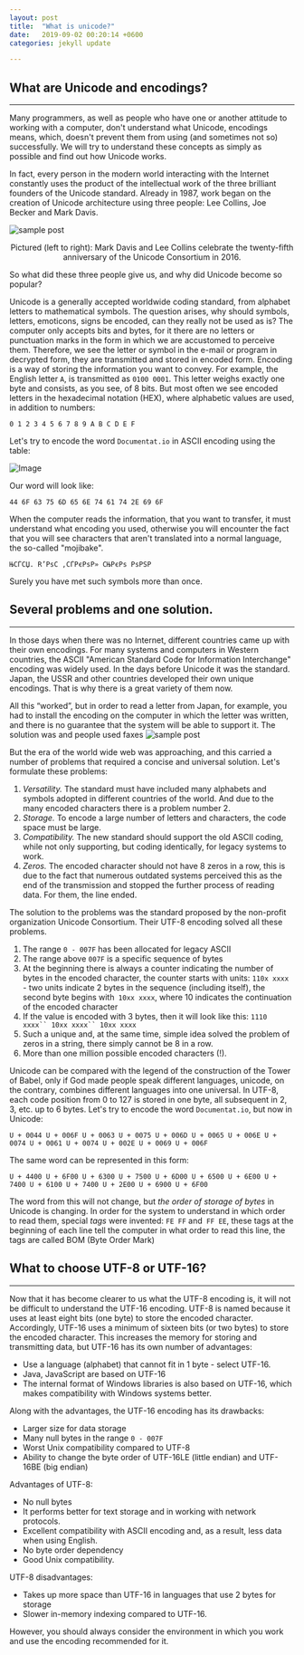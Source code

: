 ```yaml
---
layout: post
title:  "What is unicode?"
date:   2019-09-02 00:20:14 +0600
categories: jekyll update

---
```


## What are Unicode and encodings?
---
Many programmers, as well as people who have one or another attitude to working with a computer, don't understand what Unicode, encodings means, which, doesn't prevent them from using (and sometimes not so) successfully.
We will try to understand these concepts as simply as possible and find out how Unicode works.

In fact, every person in the modern world interacting with the Internet constantly uses the product of the intellectual work of the three brilliant founders of the Unicode standard. Already in 1987, work began on the creation of Unicode architecture using three people: Lee Collins, Joe Becker and Mark Davis.

![sample post]({{site.baseurl}}/images/davis-collins.jpg)


<center> Pictured (left to right): Mark Davis and Lee Collins celebrate the twenty-fifth anniversary of the Unicode Consortium in 2016. </center> 

So what did these three people give us, and why did Unicode become so popular?

Unicode is a generally accepted worldwide coding standard, from alphabet letters to mathematical symbols.
The question arises, why should symbols, letters, emoticons, signs be encoded, can they really not be used as is?
The computer only accepts bits and bytes, for it there are no letters or punctuation marks in the form in which we are accustomed to perceive them. Therefore, we see the letter or symbol in the e-mail or program in decrypted form, they are transmitted and stored in encoded form.
Encoding is a way of storing the information you want to convey.
For example, the English letter ```A```, is transmitted as ```0100 0001```. This letter weighs exactly one byte and consists, as you see, of 8 bits.
But most often we see encoded letters in the hexadecimal notation (HEX), where alphabetic values are used, in addition to numbers:

```
0 1 2 3 4 5 6 7 8 9 A B C D E F
```

Let's try to encode the word ```Documentat.io``` in ASCII encoding using the table:

![Image](https://upload.wikimedia.org/wikipedia/commons/thumb/4/4f/ASCII_Code_Chart.svg/1200px-ASCII_Code_Chart.svg.png)



Our word will look like:
```
44 6F 63 75 6D 65 6E 74 61 74 2E 69 6F
```
When the computer reads the information, that you want to transfer, it must understand what encoding you used, otherwise you will encounter the fact that you will see characters that aren't translated into a normal language, the so-called "mojibake".
```
ЊСЃСЏ. R’РѕС ‚СЃРєРѕР» СЊРєРѕ РѕРЅР
```
Surely you have met such symbols more than once.

## Several problems and one solution.
---
In those days when there was no Internet, different countries came up with their own encodings. For many systems and computers in Western countries, the ASCII "American Standard Code for Information Interchange" encoding was widely used. In the days before Unicode it was the standard. Japan, the USSR and other countries developed their own unique encodings. That is why there is a great variety of them now.

All this “worked”, but in order to read a letter from Japan, for example, you had to install the encoding on the computer in which the letter was written, and there is no guarantee that the system will be able to support it. The solution was and people used faxes
![sample post]({{site.baseurl}}/images/fax.jpg)

But the era of the world wide web was approaching, and this carried a number of problems that required a concise and universal solution.
Let's formulate these problems:
1. *Versatility.*
The standard must have included many alphabets and symbols adopted in different countries of the world. And due to the many encoded characters there is a problem number 2.
2. *Storage.*
To encode a large number of letters and characters, the code space must be large.
3. *Compatibility.*
The new standard should support the old ASCII coding, while not only supporting, but coding identically, for legacy systems to work.
4. *Zeros.*
The encoded character should not have 8 zeros in a row, this is due to the fact that numerous outdated systems perceived this as the end of the transmission and stopped the further process of reading data. For them, the line ended.

The solution to the problems was the standard proposed by the non-profit organization Unicode Consortium.
Their UTF-8 encoding solved all these problems.

1. The range `0 - 007F` has been allocated for legacy ASCII
2. The range above `007F` is a specific sequence of bytes
3. At the beginning there is always a counter indicating the number of bytes in the encoded character, the counter starts with units:
`110x xxxx` - two units indicate 2 bytes in the sequence (including itself), the second byte begins with` 10xx xxxx`, where 10 indicates the continuation of the encoded character
4. If the value is encoded with 3 bytes, then it will look like this:
 `1110 xxxx`` 10xx xxxx`` 10xx xxxx`
5. Such a unique and, at the same time, simple idea solved the problem of zeros in a string, there simply cannot be 8 in a row.
6. More than one million possible encoded characters (!).

Unicode can be compared with the legend of the construction of the Tower of Babel, only if God made people speak different languages, unicode, on the contrary, combines different languages into one universal.
In UTF-8, each code position from 0 to 127 is stored in one byte, all subsequent in 2, 3, etc. up to 6 bytes.
 Let's try to encode the word ```Documentat.io```, but now in Unicode:

```
U + 0044 U + 006F U + 0063 U + 0075 U + 006D U + 0065 U + 006E U + 0074 U + 0061 U + 0074 U + 002E U + 0069 U + 006F
```
The same word can be represented in this form:
```
U + 4400 U + 6F00 U + 6300 U + 7500 U + 6D00 U + 6500 U + 6E00 U + 7400 U + 6100 U + 7400 U + 2E00 U + 6900 U + 6F00
```
The word from this will not change, but *the order of storage of bytes* in Unicode is changing. In order for the system to understand in which order to read them, special *tags* were invented: `FE FF` and` FF EE`, these tags at the beginning of each line tell the computer in what order to read this line, the tags are called BOM (Byte Order Mark)

## What to choose UTF-8 or UTF-16?
---
Now that it has become clearer to us what the UTF-8 encoding is, it will not be difficult to understand the UTF-16 encoding. UTF-8 is named because it uses at least eight bits (one byte) to store the encoded character.
Accordingly, UTF-16 uses a minimum of sixteen bits (or two bytes) to store the encoded character. This increases the memory for storing and transmitting data, but UTF-16 has its own number of advantages:
* Use a language (alphabet) that cannot fit in 1 byte - select UTF-16.
* Java, JavaScript are based on UTF-16
* The internal format of Windows libraries is also based on UTF-16, which makes compatibility with Windows systems better.

Along with the advantages, the UTF-16 encoding has its drawbacks:
* Larger size for data storage
* Many null bytes in the range `0 - 007F`
* Worst Unix compatibility compared to UTF-8
* Ability to change the byte order of UTF-16LE (little endian) and UTF-16BE (big endian)

Advantages of UTF-8:
* No null bytes
* It performs better for text storage and in working with network protocols.
* Excellent compatibility with ASCII encoding and, as a result, less data when using English.
* No byte order dependency
* Good Unix compatibility.

UTF-8 disadvantages:
* Takes up more space than UTF-16 in languages that use 2 bytes for storage
* Slower in-memory indexing compared to UTF-16.

However, you should always consider the environment in which you work and use the encoding recommended for it.
